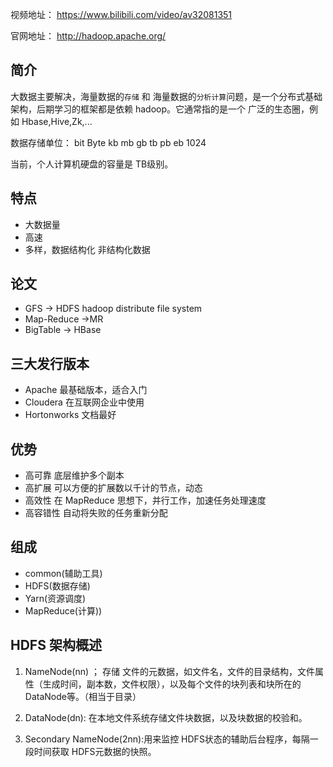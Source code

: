 
视频地址： https://www.bilibili.com/video/av32081351

官网地址： http://hadoop.apache.org/

## 简介

大数据主要解决，海量数据的`存储` 和 海量数据的`分析计算`问题，是一个分布式基础架构，后期学习的框架都是依赖 hadoop。它通常指的是一个 广泛的生态圈，例如 Hbase,Hive,Zk,...


数据存储单位： bit Byte kb mb gb tb pb eb 1024

当前，个人计算机硬盘的容量是 TB级别。

## 特点
- 大数据量
- 高速
- 多样，数据结构化 非结构化数据

## 论文

- GFS -> HDFS hadoop distribute file system
- Map-Reduce ->MR
- BigTable -> HBase

## 三大发行版本
- Apache 最基础版本，适合入门
- Cloudera 在互联网企业中使用
- Hortonworks 文档最好

## 优势
- 高可靠 底层维护多个副本
- 高扩展 可以方便的扩展数以千计的节点，动态
- 高效性 在 MapReduce 思想下，并行工作，加速任务处理速度
- 高容错性 自动将失败的任务重新分配

## 组成
- common(辅助工具)
- HDFS(数据存储)
- Yarn(资源调度)
- MapReduce(计算))

## HDFS 架构概述

1. NameNode(nn) ； 存储 文件的元数据，如文件名，文件的目录结构，文件属性（生成时间，副本数，文件权限），以及每个文件的块列表和块所在的DataNode等。（相当于目录）

2. DataNode(dn): 在本地文件系统存储文件块数据，以及块数据的校验和。

3. Secondary NameNode(2nn):用来监控 HDFS状态的辅助后台程序，每隔一段时间获取 HDFS元数据的快照。

